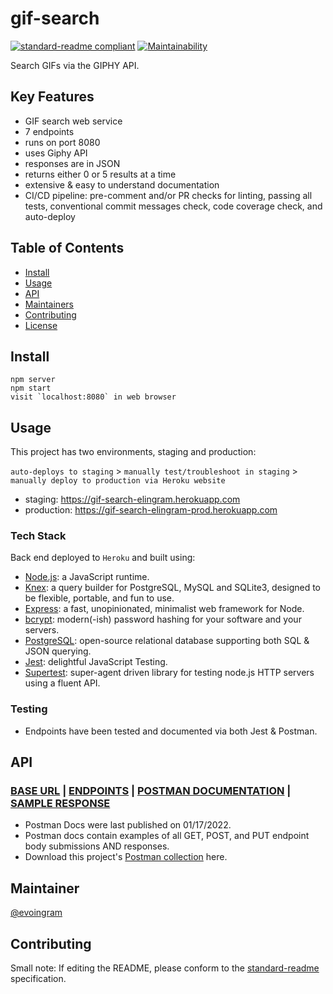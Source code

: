 # gif-search

[![standard-readme compliant](https://img.shields.io/badge/standard--readme-OK-green.svg?style=flat-square)](https://github.com/RichardLitt/standard-readme)
[![Maintainability](https://api.codeclimate.com/v1/badges/26f95f37ddb169a39549/maintainability)](https://codeclimate.com/github/evoingram/gif-search/maintainability)

Search GIFs via the GIPHY API.

## Key Features

- GIF search web service
- 7 endpoints
- runs on port 8080
- uses Giphy API
- responses are in JSON
- returns either 0 or 5 results at a time
- extensive & easy to understand documentation
- CI/CD pipeline:  pre-comment and/or PR checks for linting, passing all tests, conventional commit messages check, code coverage check, and auto-deploy

## Table of Contents

- [Install](#install)
- [Usage](#usage)
- [API](#api)
- [Maintainers](#maintainers)
- [Contributing](#contributing)
- [License](#license)

## Install

```
npm server
npm start
visit `localhost:8080` in web browser
```

## Usage

This project has two environments, staging and production:

`auto-deploys to staging` > `manually test/troubleshoot in staging` > `manually deploy to production via Heroku website`

- staging:     https://gif-search-elingram.herokuapp.com
- production:  https://gif-search-elingram-prod.herokuapp.com

### Tech Stack

Back end deployed to `Heroku` and built using:

- [Node.js](https://github.com/nodejs/node):  a JavaScript runtime.
- [Knex](https://github.com/knex/knex):  a query builder for PostgreSQL, MySQL and SQLite3, designed to be flexible, portable, and fun to use.
- [Express](https://github.com/expressjs/express):  a fast, unopinionated, minimalist web framework for Node.
- [bcrypt](https://github.com/pyca/bcrypt/):  modern(-ish) password hashing for your software and your servers.
- [PostgreSQL](http://postgresql.org/):  open-source relational database supporting both SQL & JSON querying.
- [Jest](https://github.com/facebook/jest):  delightful JavaScript Testing.
- [Supertest](https://github.com/visionmedia/supertest):  super-agent driven library for testing node.js HTTP servers using a fluent API.

### Testing

- Endpoints have been tested and documented via both Jest & Postman.

## API

### [BASE URL](https://gif-search-elingram-prod.herokuapp.com/)   |   [ENDPOINTS](https://github.com/evoingram/gif-search/blob/master/docs/endpoints.md)   |   [POSTMAN DOCUMENTATION](https://documenter.getpostman.com/view/6401823/UVXknFFM)   |   [SAMPLE RESPONSE](https://github.com/evoingram/gif-search/blob/master/docs/sample-response.json)

- Postman Docs were last published on 01/17/2022.
- Postman docs contain examples of all GET, POST, and PUT endpoint body submissions AND responses.
- Download this project's [Postman collection](https://www.getpostman.com/collections/e81a71abbcce47bd7474) here.

## Maintainer

[@evoingram](https://github.com/evoingram)

## Contributing

Small note: If editing the README, please conform to the [standard-readme](https://github.com/RichardLitt/standard-readme) specification.
